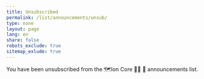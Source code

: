 ```yaml
---
title: Unsubscribed
permalink: /list/announcements/unsub/
type: none
layout: page
lang: en
share: false
robots_exclude: true
sitemap_exlude: true
---
```

You have been unsubscribed from the 🗺️Ion Core 👯👯 👛 announcements list.